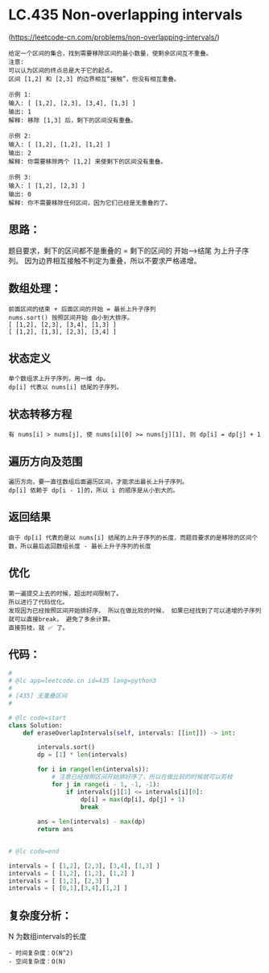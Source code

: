 LC.435 Non-overlapping intervals
====

(https://leetcode-cn.com/problems/non-overlapping-intervals/)

    给定一个区间的集合，找到需要移除区间的最小数量，使剩余区间互不重叠。
    注意:
    可以认为区间的终点总是大于它的起点。
    区间 [1,2] 和 [2,3] 的边界相互“接触”，但没有相互重叠。

    示例 1:
    输入: [ [1,2], [2,3], [3,4], [1,3] ]
    输出: 1
    解释: 移除 [1,3] 后，剩下的区间没有重叠。

    示例 2:
    输入: [ [1,2], [1,2], [1,2] ]
    输出: 2
    解释: 你需要移除两个 [1,2] 来使剩下的区间没有重叠。

    示例 3:
    输入: [ [1,2], [2,3] ]
    输出: 0
    解释: 你不需要移除任何区间，因为它们已经是无重叠的了。

## 思路：
题目要求，剩下的区间都不是重叠的 = 剩下的区间的 开始-->结尾 为上升子序列。
因为边界相互接触不判定为重叠，所以不要求严格递增。

## 数组处理：
    前面区间的结束 + 后面区间的开始 = 最长上升子序列
    nums.sort() 按照区间开始 由小到大排序。
    [ [1,2], [2,3], [3,4], [1,3] ]
    [ [1,2], [1,3], [2,3], [3,4] ]

## 状态定义
    单个数组求上升子序列，用一维 dp。
    dp[i] 代表以 nums[i] 结尾的子序列。

## 状态转移方程
    有 nums[i] > nums[j], 使 nums[i][0] >= nums[j][1], 则 dp[i] = dp[j] + 1

## 遍历方向及范围
    遍历方向，要一直往数组后面遍历区间，才能求出最长上升子序列。
    dp[i] 依赖于 dp[i - 1]的，所以 i 的顺序是从小到大的。

## 返回结果
    由于 dp[i] 代表的是以 nums[i] 结尾的上升子序列的长度，而题目要求的是移除的区间个数，所以最后返回数组长度 - 最长上升子序列的长度

## 优化
    第一遍提交上去的时候，超出时间限制了。
    所以进行了代码优化。
    发现因为已经按照区间开始排好序， 所以在做比较的时候， 如果已经找到了可以递增的子序列就可以直接break， 避免了多余计算。
    直接剪枝，就 ✅ 了。

## 代码：

```python
#
# @lc app=leetcode.cn id=435 lang=python3
#
# [435] 无重叠区间
#

# @lc code=start
class Solution:
    def eraseOverlapIntervals(self, intervals: [[int]]) -> int:

        intervals.sort()
        dp = [1] * len(intervals)

        for i in range(len(intervals)):
            # 注意已经按照区间开始排好序了，所以在做比较的时候就可以剪枝
            for j in range(i - 1, -1, -1):
                if intervals[j][1] <= intervals[i][0]:
                    dp[i] = max(dp[i], dp[j] + 1)
                    break
        
        ans = len(intervals) - max(dp)
        return ans
               

# @lc code=end

intervals = [ [1,2], [2,3], [3,4], [1,3] ]
intervals = [ [1,2], [1,2], [1,2] ]
intervals = [ [1,2], [2,3] ]
intervals = [ [0,1],[3,4],[1,2] ] 
```

## 复杂度分析：
N 为数组intervals的长度

    - 时间复杂度：O(N^2)
    - 空间复杂度：O(N)

